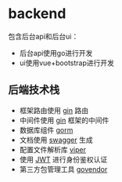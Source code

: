 # backend

包含后台api和后台ui：

- 后台api使用go进行开发
- ui使用vue+bootstrap进行开发

## 后端技术栈

- 框架路由使用 [gin](https://github.com/gin-gonic/gin) 路由
- 中间件使用 [gin](https://github.com/gin-gonic/gin) 框架的中间件
- 数据库组件 [gorm](https://github.com/jinzhu/gorm)
- 文档使用 [swagger](https://swagger.io/) 生成
- 配置文件解析库 [viper](https://github.com/spf13/viper)
- 使用 [JWT](https://jwt.io/) 进行身份鉴权认证
- 第三方包管理工具 [govendor](https://github.com/kardianos/govendor)
